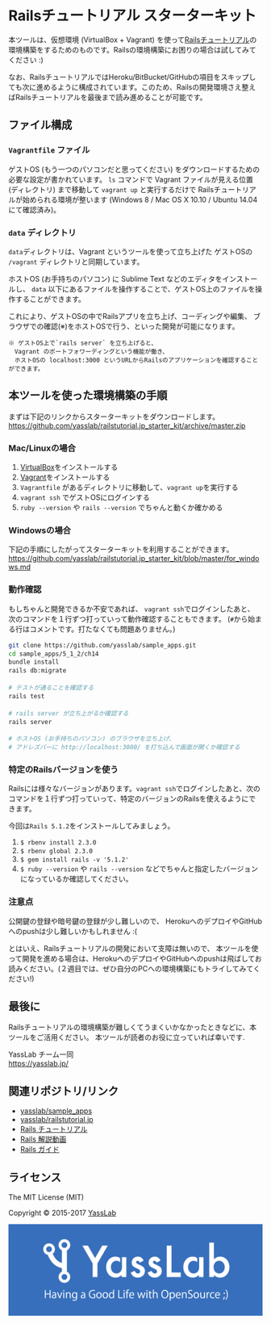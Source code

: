 # Railsチュートリアル スターターキット

本ツールは、仮想環境 (VirtualBox + Vagrant) を使って[Railsチュートリアル](https://railstutorial.jp)の環境構築をするためのものです。Railsの環境構築にお困りの場合は試してみてください :)

なお、RailsチュートリアルではHeroku/BitBucket/GitHubの項目をスキップしても次に進めるように構成されています。このため、Railsの開発環境さえ整えばRailsチュートリアルを最後まで読み進めることが可能です。

## ファイル構成

### `Vagrantfile` ファイル

ゲストOS (もう一つのパソコンだと思ってください) をダウンロードするための必要な設定が書かれています。
`ls` コマンドで Vagrant ファイルが見える位置 (ディレクトリ) まで移動して `vagrant up` と実行するだけで
Railsチュートリアルが始められる環境が整います (Windows 8 / Mac OS X 10.10 / Ubuntu 14.04 にて確認済み)。

### `data` ディレクトリ

`data`ディレクトリは、Vagrant というツールを使って立ち上げた
ゲストOSの `/vagrant` ディレクトリと同期しています。

ホストOS (お手持ちのパソコン) に Sublime Text などのエディタをインストールし、
`data` 以下にあるファイルを操作することで、ゲストOS上のファイルを操作することができます。

これにより、ゲストOSの中でRailsアプリを立ち上げ、コーディングや編集、
ブラウザでの確認(※)をホストOSで行う、といった開発が可能になります。

```
※ ゲストOS上で`rails server` を立ち上げると、
　Vagrant のポートフォワーディングという機能が働き、
　ホストOSの localhost:3000 というURLからRailsのアプリケーションを確認することができます。
```

## 本ツールを使った環境構築の手順

まずは下記のリンクからスターターキットをダウンロードします。   
https://github.com/yasslab/railstutorial.jp_starter_kit/archive/master.zip


###  Mac/Linuxの場合
1. [VirtualBox](http://www.oracle.com/technetwork/server-storage/virtualbox/downloads/index.html?ssSourceSiteId=otnjp)をインストールする
2. [Vagrant](https://www.vagrantup.com/downloads.html)をインストールする
5. `Vagrantfile` があるディレクトリに移動して、`vagrant up`を実行する
6. `vagrant ssh` でゲストOSにログインする
7. `ruby --version` や `rails --version` でちゃんと動くか確かめる

### Windowsの場合

下記の手順にしたがってスターターキットを利用することができます。   
https://github.com/yasslab/railstutorial.jp_starter_kit/blob/master/for_windows.md

### 動作確認

もしちゃんと開発できるか不安であれば、
`vagrant ssh`でログインしたあと、
次のコマンドを１行ずつ打っていって動作確認することもできます。
(`#`から始まる行はコメントです。打たなくても問題ありません。)

```sh
git clone https://github.com/yasslab/sample_apps.git
cd sample_apps/5_1_2/ch14
bundle install
rails db:migrate

# テストが通ることを確認する
rails test

# rails server が立ち上がるか確認する
rails server

# ホストOS (お手持ちのパソコン) のブラウザを立ち上げ、
# アドレズバーに http://localhost:3000/ を打ち込んで画面が開くか確認する
```

### 特定のRailsバージョンを使う

Railsには様々なバージョンがあります。`vagrant ssh`でログインしたあと、次のコマンドを１行ずつ打っていって、特定のバージョンのRailsを使えるようにできます。

今回は`Rails 5.1.2`をインストールしてみましょう。
1. `$ rbenv install 2.3.0`
2. `$ rbenv global 2.3.0`
3. `$ gem install rails -v '5.1.2'`
4. `$ ruby --version` や `rails --version` などでちゃんと指定したバージョンになっているか確認してください。

### 注意点

公開鍵の登録や暗号鍵の登録が少し難しいので、
HerokuへのデプロイやGitHubへのpushは少し難しいかもしれません :(

とはいえ、Railsチュートリアルの開発において支障は無いので、
本ツールを使って開発を進める場合は、HerokuへのデプロイやGitHubへのpushは飛ばしてお読みください。(２週目では、ぜひ自分のPCへの環境構築にもトライしてみてください!)


## 最後に

Railsチュートリアルの環境構築が難しくてうまくいかなかったときなどに、本ツールをご活用ください。
本ツールが読者のお役に立っていれば幸いです.

YassLab チーム一同    
https://yasslab.jp/


## 関連リポジトリ/リンク

- [yasslab/sample_apps](https://github.com/yasslab/sample_apps)
- [yasslab/railstutorial.jp](https://github.com/yasslab/railstutorial.jp)
- [Rails チュートリアル](https://railstutorial.jp)
- [Rails 解説動画](https://railstutorial.jp/#screencast)
- [Rails ガイド](https://railsguides.jp)


## ライセンス

The MIT License (MIT)

Copyright &copy; 2015-2017 [YassLab](https://yasslab.jp)

![YassLab Logo](https://raw.githubusercontent.com/yasslab/railsguides.jp/master/yasslab/logo_800x200.png)
